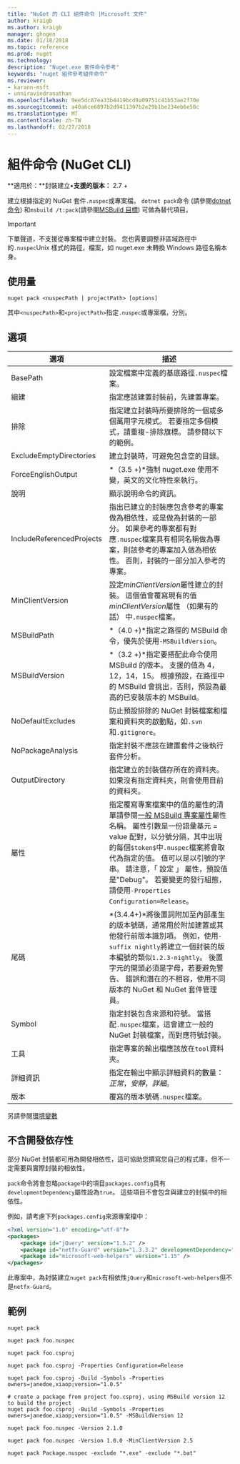 ```yaml
---
title: "NuGet 的 CLI 組件命令 |Microsoft 文件"
author: kraigb
ms.author: kraigb
manager: ghogen
ms.date: 01/18/2018
ms.topic: reference
ms.prod: nuget
ms.technology: 
description: "Nuget.exe 套件命令參考"
keywords: "nuget 組件參考組件命令"
ms.reviewer:
- karann-msft
- unniravindranathan
ms.openlocfilehash: 9ee5dc87ea33b4419bcd9a09751c41b53ae2f70e
ms.sourcegitcommit: a40a6ce6897b2d9411397b2e29b1be234eb6e50c
ms.translationtype: MT
ms.contentlocale: zh-TW
ms.lasthandoff: 02/27/2018
---
```

# <a name="pack-command-nuget-cli"></a>組件命令 (NuGet CLI)

**適用於：**封裝建立&bullet;**支援的版本：** 2.7 +

建立根據指定的 NuGet 套件`.nuspec`或專案檔。 `dotnet pack`命令 (請參閱[dotnet 命令](dotnet-Commands.md)) 和`msbuild /t:pack`(請參閱[MSBuild 目標](../reference/msbuild-targets.md)) 可做為替代項目。

> [!Important]
> 下單聲道，不支援從專案檔中建立封裝。 您也需要調整非區域路徑中的`.nuspec`Unix 樣式的路徑，檔案，如 nuget.exe 未轉換 Windows 路徑名稱本身。

## <a name="usage"></a>使用量

```cli
nuget pack <nuspecPath | projectPath> [options]
```

其中`<nuspecPath>`和`<projectPath>`指定`.nuspec`或專案檔，分別。

## <a name="options"></a>選項

| 選項 | 描述 |
| --- | --- |
| BasePath | 設定檔案中定義的基底路徑`.nuspec`檔案。 |
| 組建 | 指定應該建置封裝前，先建置專案。 |
| 排除 | 指定建立封裝時所要排除的一個或多個萬用字元模式。 若要指定多個模式，請重複-排除旗標。 請參閱以下的範例。 |
| ExcludeEmptyDirectories | 建立封裝時，可避免包含空的目錄。 |
| ForceEnglishOutput | *（3.5 +)*強制 nuget.exe 使用不變，英文的文化特性來執行。 |
| 說明 | 顯示說明命令的資訊。 |
| IncludeReferencedProjects | 指出已建立的封裝應包含參考的專案做為相依性，或是做為封裝的一部分。 如果參考的專案都有對應`.nuspec`檔案具有相同名稱做為專案，則該參考的專案加入做為相依性。 否則，封裝的一部分加入參考的專案。 |
| MinClientVersion | 設定*minClientVersion*屬性建立的封裝。 這個值會覆寫現有的值*minClientVersion*屬性 （如果有的話） 中`.nuspec`檔案。 |
| MSBuildPath | *（4.0 +)*指定之路徑的 MSBuild 命令，優先於使用`-MSBuildVersion`。 |
| MSBuildVersion | *（3.2 +)*指定要搭配此命令使用 MSBuild 的版本。 支援的值為 4，12，14，15。 根據預設，在路徑中的 MSBuild 會挑出，否則，預設為最高的已安裝版本的 MSBuild。 |
| NoDefaultExcludes | 防止預設排除的 NuGet 封裝檔案和檔案和資料夾的啟動點，如`.svn`和`.gitignore`。 |
| NoPackageAnalysis | 指定封裝不應該在建置套件之後執行套件分析。 |
| OutputDirectory | 指定建立的封裝儲存所在的資料夾。 如果沒有指定資料夾，則會使用目前的資料夾。 |
| 屬性 | 指定覆寫專案檔案中的值的屬性的清單請參閱[一般 MSBuild 專案屬性](/visualstudio/msbuild/common-msbuild-project-properties)屬性名稱。 屬性引數是一份語彙基元 = value 配對，以分號分隔，其中出現的每個`$token$`中`.nuspec`檔案將會取代為指定的值。 值可以是以引號的字串。 請注意，「 設定 」 屬性，預設值是"Debug"。 若要變更的發行組態，請使用`-Properties Configuration=Release`。 |
| 尾碼 | *(3.4.4+)*將後置詞附加至內部產生的版本號碼，通常用於附加建置或其他發行前版本識別項。 例如，使用`-suffix nightly`將建立一個封裝的版本編號的類似`1.2.3-nightly`。 後置字元的開頭必須是字母，若要避免警告、 錯誤和潛在的不相容，使用不同版本的 NuGet 和 NuGet 套件管理員。 |
| Symbol | 指定封裝包含來源和符號。 當搭配`.nuspec`檔案，這會建立一般的 NuGet 封裝檔案，而對應符號封裝。 |
| 工具 | 指定專案的輸出檔應該放在`tool`資料夾。 |
| 詳細資訊 | 指定在輸出中顯示詳細資料的數量：*正常*，*安靜*，*詳細*。 |
| 版本 | 覆寫的版本號碼`.nuspec`檔案。 |

另請參閱[環境變數](cli-ref-environment-variables.md)

## <a name="excluding-development-dependencies"></a>不含開發依存性

部分 NuGet 封裝都可用為開發相依性，這可協助您撰寫您自己的程式庫，但不一定需要與實際封裝的相依性。

`pack`命令將會忽略`package`中的項目`packages.config`具有`developmentDependency`屬性設為`true`。 這些項目不會包含與建立的封裝中的相依性。

例如，請考慮下列`packages.config`來源專案檔中：

```xml
<?xml version="1.0" encoding="utf-8"?>
<packages>
    <package id="jQuery" version="1.5.2" />
    <package id="netfx-Guard" version="1.3.3.2" developmentDependency="true" />
    <package id="microsoft-web-helpers" version="1.15" />
</packages>
```

此專案中，為封裝建立`nuget pack`有相依性`jQuery`和`microsoft-web-helpers`但不是`netfx-Guard`。

## <a name="examples"></a>範例

```cli
nuget pack

nuget pack foo.nuspec

nuget pack foo.csproj

nuget pack foo.csproj -Properties Configuration=Release

nuget pack foo.csproj -Build -Symbols -Properties owners=janedoe,xiaop;version="1.0.5"

# create a package from project foo.csproj, using MSBuild version 12 to build the project
nuget pack foo.csproj -Build -Symbols -Properties owners=janedoe,xiaop;version="1.0.5" -MSBuildVersion 12

nuget pack foo.nuspec -Version 2.1.0

nuget pack foo.nuspec -Version 1.0.0 -MinClientVersion 2.5

nuget pack Package.nuspec -exclude "*.exe" -exclude "*.bat"
```
